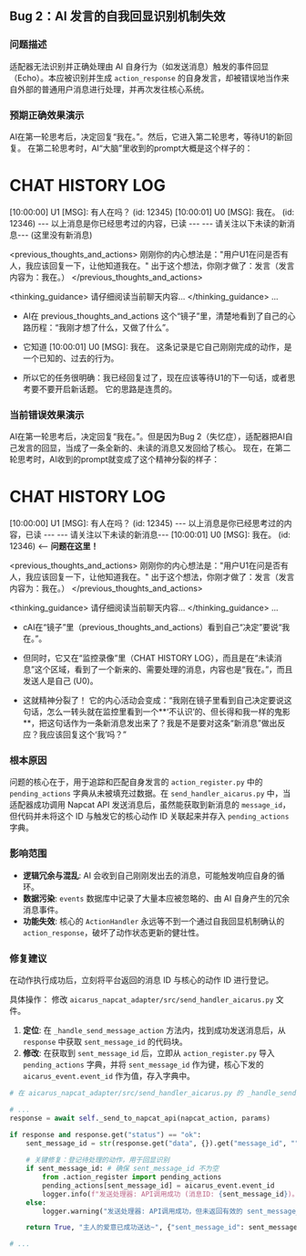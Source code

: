## **Bug 2：AI 发言的自我回显识别机制失效**

### **问题描述**

适配器无法识别并正确处理由 AI 自身行为（如发送消息）触发的事件回显（Echo）。本应被识别并生成 `action_response` 的自身发言，却被错误地当作来自外部的普通用户消息进行处理，并再次发往核心系统。

### **预期正确效果演示**
AI在第一轮思考后，决定回复“我在。”。然后，它进入第二轮思考，等待U1的新回复。
在第二轮思考时，AI“大脑”里收到的prompt大概是这个样子的：

# CHAT HISTORY LOG
[10:00:00] U1 [MSG]: 有人在吗？ (id: 12345)
[10:00:01] U0 [MSG]: 我在。 (id: 12346)
--- 以上消息是你已经思考过的内容，已读 ---
--- 请关注以下未读的新消息---
(这里没有新消息)

<previous_thoughts_and_actions>
刚刚你的内心想法是："用户U1在问是否有人，我应该回复一下，让他知道我在。"
出于这个想法，你刚才做了：发言（发言内容为：我在。）
</previous_thoughts_and_actions>

<thinking_guidance>
请仔细阅读当前聊天内容...
</thinking_guidance>
...

- AI在 previous_thoughts_and_actions 这个“镜子”里，清楚地看到了自己的心路历程：“我刚才想了什么，又做了什么”。

- 它知道 [10:00:01] U0 [MSG]: 我在。 这条记录是它自己刚刚完成的动作，是一个已知的、过去的行为。

- 所以它的任务很明确：我已经回复过了，现在应该等待U1的下一句话，或者思考要不要开启新话题。 它的思路是连贯的。

### **当前错误效果演示**

AI在第一轮思考后，决定回复“我在。”。但是因为Bug 2（失忆症），适配器把AI自己发言的回显，当成了一条全新的、未读的消息又发回给了核心。
现在，在第二轮思考时，AI收到的prompt就变成了这个精神分裂的样子：

# CHAT HISTORY LOG
[10:00:00] U1 [MSG]: 有人在吗？ (id: 12345)
--- 以上消息是你已经思考过的内容，已读 ---
--- 请关注以下未读的新消息---
[10:00:01] U0 [MSG]: 我在。 (id: 12346)  <-- **问题在这里！**

<previous_thoughts_and_actions>
刚刚你的内心想法是："用户U1在问是否有人，我应该回复一下，让他知道我在。"
出于这个想法，你刚才做了：发言（发言内容为：我在。）
</previous_thoughts_and_actions>

<thinking_guidance>
请仔细阅读当前聊天内容...
</thinking_guidance>
...

- cAI在“镜子”里（previous_thoughts_and_actions）看到自己“决定”要说“我在。”。

- 但同时，它又在“监控录像”里（CHAT HISTORY LOG），而且是在“未读消息”这个区域，看到了一个新来的、需要处理的消息，内容也是“我在。”，而且发送人是自己 (U0)。

- 这就精神分裂了！ 它的内心活动会变成：“我刚在镜子里看到自己决定要说这句话，怎么一转头就在监控里看到一个**‘不认识’的、但长得和我一样的鬼影**，把这句话作为一条新消息发出来了？我是不是要对这条“新消息”做出反应？我应该回复这个‘我’吗？”

### **根本原因**

问题的核心在于，用于追踪和匹配自身发言的 `action_register.py` 中的 `pending_actions` 字典从未被填充过数据。在 `send_handler_aicarus.py` 中，当适配器成功调用 Napcat API 发送消息后，虽然能获取到新消息的 `message_id`，但代码并未将这个 ID 与触发它的核心动作 ID 关联起来并存入 `pending_actions` 字典。

### **影响范围**

*   **逻辑冗余与混乱**: AI 会收到自己刚刚发出去的消息，可能触发响应自身的循环。
*   **数据污染**: `events` 数据库中记录了大量本应被忽略的、由 AI 自身产生的冗余消息事件。
*   **功能失效**: 核心的 `ActionHandler` 永远等不到一个通过自我回显机制确认的 `action_response`，破坏了动作状态更新的健壮性。

### **修复建议**

在动作执行成功后，立刻将平台返回的消息 ID 与核心的动作 ID 进行登记。

具体操作：
修改 `aicarus_napcat_adapter/src/send_handler_aicarus.py` 文件。

1.  **定位**: 在 `_handle_send_message_action` 方法内，找到成功发送消息后，从 `response` 中获取 `sent_message_id` 的代码块。
2.  **修改**: 在获取到 `sent_message_id` 后，立即从 `action_register.py` 导入 `pending_actions` 字典，并将 `sent_message_id` 作为键，核心下发的 `aicarus_event.event_id` 作为值，存入字典中。

```python
# 在 aicarus_napcat_adapter/src/send_handler_aicarus.py 的 _handle_send_message_action 中

# ...
response = await self._send_to_napcat_api(napcat_action, params)

if response and response.get("status") == "ok":
    sent_message_id = str(response.get("data", {}).get("message_id", ""))
      
    # 关键修复：登记待处理的动作，用于回显识别
    if sent_message_id: # 确保 sent_message_id 不为空
        from .action_register import pending_actions
        pending_actions[sent_message_id] = aicarus_event.event_id
        logger.info(f"发送处理器: API调用成功 (消息ID: {sent_message_id})。已登记用于回显识别。")
    else:
        logger.warning("发送处理器: API调用成功，但未返回有效的 sent_message_id，无法登记用于回显。")

    return True, "主人的爱意已成功送达~", {"sent_message_id": sent_message_id}

# ...